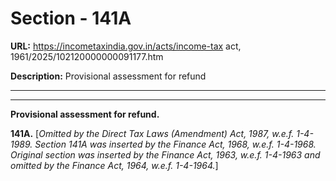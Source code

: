 # Section - 141A

**URL:** https://incometaxindia.gov.in/acts/income-tax act, 1961/2025/102120000000091177.htm

**Description:** Provisional assessment for refund

---

****

**Provisional assessment for refund.**

**141A.** [_Omitted by the Direct Tax Laws (Amendment) Act, 1987, w.e.f. 1-4-1989. Section 141A was inserted by the Finance Act, 1968, w.e.f. 1-4-1968. Original section was inserted by the Finance Act, 1963, w.e.f. 1-4-1963 and omitted by the Finance Act, 1964, w.e.f. 1-4-1964._]